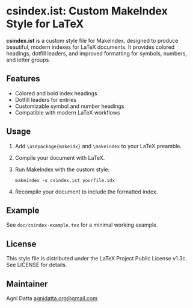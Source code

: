 # csindex.ist: Custom MakeIndex Style for LaTeX

**csindex.ist** is a custom style file for MakeIndex, designed to produce beautiful, modern indexes for LaTeX documents. It provides colored headings, dotfill leaders, and improved formatting for symbols, numbers, and letter groups.

## Features

- Colored and bold index headings
- Dotfill leaders for entries
- Customizable symbol and number headings
- Compatible with modern LaTeX workflows

## Usage

1. Add `\usepackage{makeidx}` and `\makeindex` to your LaTeX preamble.
2. Compile your document with LaTeX.
3. Run MakeIndex with the custom style:

   ```
   makeindex -s csindex.ist yourfile.idx
   ```

4. Recompile your document to include the formatted index.

## Example

See `doc/csindex-example.tex` for a minimal working example.

## License

This style file is distributed under the LaTeX Project Public License v1.3c. See LICENSE for details.

## Maintainer

Agni Datta <agnidatta.org@gmail.com>
